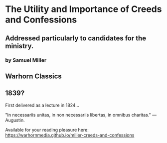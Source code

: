 # The Utility and Importance of Creeds and Confessions
## Addressed particularly to candidates for the ministry.

### by Samuel Miller

## Warhorn Classics

## 1839?

First delivered as a lecture in 1824... 

"In necessariis unitas, in non necessariis libertas, in omnibus charitas." —Augustin.

Available for your reading pleasure here:
https://warhornmedia.github.io/miller-creeds-and-confessions
